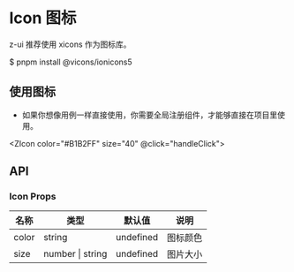 # Icon 图标

z-ui 推荐使用 xicons 作为图标库。

$ pnpm install @vicons/ionicons5

## 使用图标

- 如果你想像用例一样直接使用，你需要全局注册组件，才能够直接在项目里使用。

<script setup lang="ts">
import { AccessibilityOutline , ArrowRedoOutline} from '@vicons/ionicons5'
const handleClick = () =>{ alert(1)}
</script>

<ZIcon color="#B1B2FF" size="40" @click="handleClick">
<AccessibilityOutline/>
</ZIcon>

<ZIcon color="#AAC4FF" size="40">
  <AccessibilityOutline/>
</ZIcon>
<ZIcon color="#D2DAFF" size="40">
  <AccessibilityOutline/>
</ZIcon>
<div>

<ZIcon color="#EBC7E8" size="60">
  <ArrowRedoOutline/>
</ZIcon>

<ZIcon color="#645CAA" size="60">
  <ArrowRedoOutline/>
</ZIcon>

<ZIcon color="#A084CA" size="60">
  <ArrowRedoOutline/>
</ZIcon>
</div>

<script setup lang="ts">
import { CashOutline } from '@vicons/ionicons5';
</script>
<template>
  <ZIcon color="red" size="40">
    <CashOutline />
  </ZIcon>
</template>

## API

### Icon Props

| 名称  | 类型             | 默认值    | 说明     |
| ----- | ---------------- | --------- | -------- |
| color | string           | undefined | 图标颜色 |
| size  | number \| string | undefined | 图片大小 |

